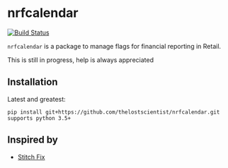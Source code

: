 # nrfcalendar
[![Build Status](https://travis-ci.org/thelostscientist/nrfcalendar.svg?branch=master)](https://travis-ci.org/thelostscientist/nrfcalendar)

`nrfcalendar` is a package to manage flags for financial reporting in Retail.

This is still in progress, help is always appreciated

## Installation

Latest and greatest:

    pip install git+https://github.com/thelostscientist/nrfcalendar.git
    supports python 3.5+


## Inspired by

* [Stitch Fix](https://github.com/stitchfix/merch_calendar)
